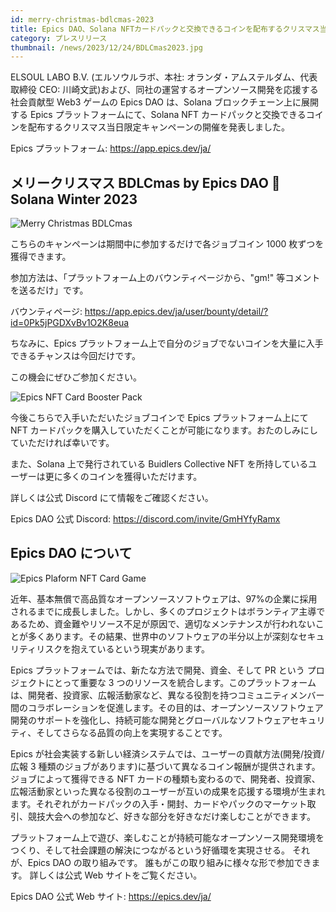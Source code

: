 ```yaml
---
id: merry-christmas-bdlcmas-2023
title: Epics DAO、Solana NFTカードパックと交換できるコインを配布するクリスマス当日限定キャンペーンを開催
category: プレスリリース
thumbnail: /news/2023/12/24/BDLCmas2023.jpg
---
```


ELSOUL LABO B.V. (エルソウルラボ、本社: オランダ・アムステルダム、代表取締役
CEO: 川崎文武)および、同社の運営するオープンソース開発を応援する社会貢献型 Web3
ゲームの Epics DAO は、Solana ブロックチェーン上に展開する Epics
プラットフォームにて、Solana NFT
カードパックと交換できるコインを配布するクリスマス当日限定キャンペーンの開催を発表しました。

Epics プラットフォーム: https://app.epics.dev/ja/

## メリークリスマス BDLCmas by Epics DAO 🎄 Solana Winter 2023

![Merry Christmas BDLCmas](/news/2023/12/24/BDLCmasBountyJA.jpg)

こちらのキャンペーンは期間中に参加するだけで各ジョブコイン 1000
枚ずつを獲得できます。

参加方法は、「プラットフォーム上のバウンティページから、"gm!"
等コメントを送るだけ」です。

バウンティページ:
https://app.epics.dev/ja/user/bounty/detail/?id=0Pk5jPGDXvBv1O2K8eua

ちなみに、Epics
プラットフォーム上で自分のジョブでないコインを大量に入手できるチャンスは今回だけです。

この機会にぜひご参加ください。

![Epics NFT Card Booster Pack](/news/2023/12/24/BuidlersGuildBasicPacks.jpg)

今後こちらで入手いただいたジョブコインで Epics プラットフォーム上にて NFT
カードパックを購入していただくことが可能になります。おたのしみにしていただければ幸いです。

また、Solana 上で発行されている Buidlers Collective NFT
を所持しているユーザーは更に多くのコインを獲得いただけます。

詳しくは公式 Discord にて情報をご確認ください。

Epics DAO 公式 Discord: https://discord.com/invite/GmHYfyRamx

## Epics DAO について

![Epics Plaform NFT Card Game](/news/2023/12/01/EpicsPlatformJA.png)

近年、基本無償で高品質なオープンソースソフトウェアは、97%の企業に採用されるまでに成長しました。しかし、多くのプロジェクトはボランティア主導であるため、資金難やリソース不足が原因で、適切なメンテナンスが行われないことが多くあります。その結果、世界中のソフトウェアの半分以上が深刻なセキュリティリスクを抱えているという現実があります。

Epics プラットフォームでは、新たな方法で開発、資金、そして PR という
プロジェクトにとって重要な 3
つのリソースを統合します。このプラットフォームは、開発者、投資家、広報活動家など、異なる役割を持つコミュニティメンバー間のコラボレーションを促進します。その目的は、オープンソースソフトウェア開発のサポートを強化し、持続可能な開発とグローバルなソフトウェアセキュリティ、そしてさらなる品質の向上を実現することです。

Epics が社会実装する新しい経済システムでは、ユーザーの貢献方法(開発/投資/広報 3
種類のジョブがあります)に基づいて異なるコイン報酬が提供されます。ジョブによって獲得できる
NFT
カードの種類も変わるので、開発者、投資家、広報活動家といった異なる役割のユーザーが互いの成果を応援する環境が生まれます。それぞれがカードパックの入手・開封、カードやパックのマーケット取引、競技大会への参加など、好きな部分を好きなだけ楽しむことができます。

プラットフォーム上で遊び、楽しむことが持続可能なオープンソース開発環境をつくり、そして社会課題の解決につながるという好循環を実現させる。
それが、Epics DAO の取り組みです。 誰もがこの取り組みに様々な形で参加できます。
詳しくは公式 Web サイトをご覧ください。

Epics DAO 公式 Web サイト: https://epics.dev/ja/

